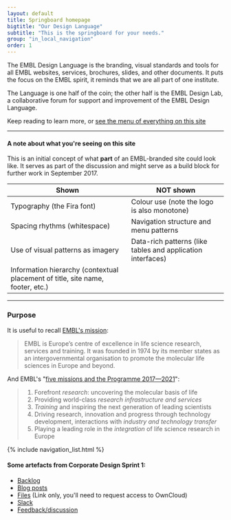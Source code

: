```yaml
---
layout: default
title: Springboard homepage
bigtitle: "Our Design Language"
subtitle: "This is the springboard for your needs."
group: "in_local_navigation"
order: 1
---
```


<p class="lead">The EMBL Design Language is the branding, visual standards and tools for all EMBL websites, services, brochures, slides, and other documents. It puts the focus on the EMBL spirit, it reminds that we are all part of one institute.</p>

The Language is one half of the coin; the other half is the EMBL Design Lab, a collaborative forum for support and improvement of the EMBL Design Language.

Keep reading to learn more, or <a href="menu" class="read-more">see the menu of everything on this site</a>

<div class="grid-x grid-padding-x">
<div class="callout large-11 medium-12 cell" markdown="1">
<hr/>

#### A note about what you're seeing on this site

This is an initial concept of what **part** of an EMBL-branded site could look like. It serves as part of the discussion and might serve as a build block for further work in September 2017.

| <i class="icon icon-functional" data-icon="/"></i> Shown | <i class="icon icon-functional" data-icon="x"></i> NOT shown |
|-------------------------------------------------------------------|-------------------------------|
| Typography (the Fira font) |  Colour use (note the logo is also monotone) |
| Spacing rhythms (whitespace) | Navigation structure and menu patterns |
| Use of visual patterns as imagery | Data-rich patterns (like tables and application interfaces) |
| Information hierarchy (contextual placement of title, site name, footer, etc.)  | |

<hr/>
</div>
</div>


### Purpose
It is useful to recall [EMBL's mission](https://www.embl.de/aboutus/communication_outreach/publications/programme/programme17-21_executive-summary.pdf):

> EMBL is Europe’s centre of excellence in life science research, services and training. It was founded in 1974 by its member states as an intergovernmental organisation to promote the molecular life sciences in Europe and beyond.

And EMBL's "[five missions and the Programme 2017—2021](https://www.embl.de/aboutus/communication_outreach/publications/programme/programme17-21_executive-summary.pdf)":
> 1. Forefront *research*: uncovering the molecular basis of life
> 1. Providing world-class *research infrastructure and services*
> 1. *Training* and inspiring the next generation of leading scientists
> 1. Driving research, innovation and progress through technology development, interactions with *industry and technology transfer*
> 1. Playing a leading role in the *integration* of life science research in Europe


{% include navigation_list.html %}

#### Some  artefacts from Corporate Design Sprint 1:
- [Backlog](https://github.com/orgs/EMBL-Design-Language/projects)
- [Blog posts](https://blogs.embl.org/communications/)
- [Files](https://oc.embl.de) (Link only, you'll need to request access to OwnCloud)
- [Slack](https://embl-cd.slack.com)
- [Feedback/discussion](mailto:design@embl.org)
